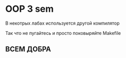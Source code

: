 # OOP 3 sem

В некотрых лабах используется другой компилятор

Так что не пугайтесь и просто поковыряйте Makefile

 ## ВСЕМ ДОБРА
